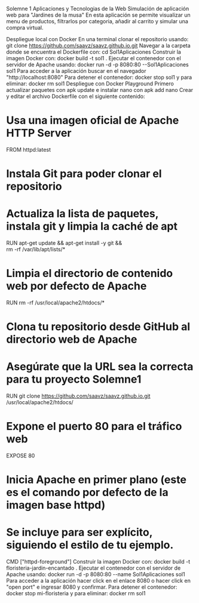 Solemne 1 Aplicaciones y Tecnologias de la Web
Simulación de aplicación web para "Jardines de la musa"
En esta aplicación se permite visualizar un menu de productos, filtrarlos por categoria, añadir al carrito y simular una compra virtual.

Despliegue local con Docker
En una terminal clonar el repositorio usando: git clone https://github.com/saavz/saavz.github.io.git
Navegar a la carpeta donde se encuentra el Dockerfile con: cd Sol1Aplicaciones
Construir la imagen Docker con: docker build -t sol1 .
Ejecutar el contenedor con el servidor de Apache usando: docker run -d -p 8080:80 --Sol1Aplicaciones sol1
Para acceder a la aplicación buscar en el navegador "http://localhost:8080"
Para detener el contenedor: docker stop sol1 y para eliminar: docker rm sol1
Despliegue con Docker Playground
Primero actualizar paquetes con apk update e instalar nano con apk add nano
Crear y editar el archivo Dockerfile con el siguiente contenido:
# Usa una imagen oficial de Apache HTTP Server
FROM httpd:latest

# Instala Git para poder clonar el repositorio
# Actualiza la lista de paquetes, instala git y limpia la caché de apt
RUN apt-get update && apt-get install -y git && \
    rm -rf /var/lib/apt/lists/*

# Limpia el directorio de contenido web por defecto de Apache
RUN rm -rf /usr/local/apache2/htdocs/*

# Clona tu repositorio desde GitHub al directorio web de Apache
# Asegúrate que la URL sea la correcta para tu proyecto Solemne1
RUN git clone https://github.com/saavz/saavz.github.io.git /usr/local/apache2/htdocs/

# Expone el puerto 80 para el tráfico web
EXPOSE 80

# Inicia Apache en primer plano (este es el comando por defecto de la imagen base httpd)
# Se incluye para ser explícito, siguiendo el estilo de tu ejemplo.
CMD ["httpd-foreground"]
Construir la imagen Docker con: docker build -t floristeria-jardin-encantado .
Ejecutar el contenedor con el servidor de Apache usando: docker run -d -p 8080:80 --name Sol1Aplicaciones sol1
Para acceder a la aplicación hacer click en el enlace 8080 o hacer click en "open port" e ingresar 8080 y confirmar.
Para detener el contenedor: docker stop mi-floristeria y para eliminar: docker rm sol1
